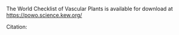 The World Checklist of Vascular Plants is available for download at https://powo.science.kew.org/

Citation:

